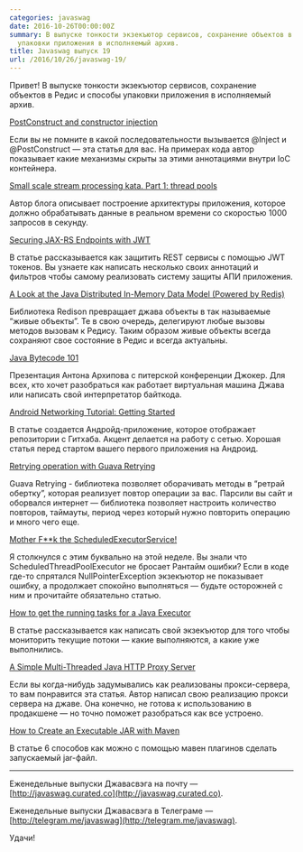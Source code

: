 ```yaml
---
categories: javaswag
date: 2016-10-26T00:00:00Z
summary: В выпуске тонкости экзекъютор сервисов, сохранение объектов в Редис и способы
  упаковки приложения в исполняемый архив.
title: Javaswag выпуск 19
url: /2016/10/26/javaswag-19/
---
```


Привет!
В выпуске тонкости экзекъютор сервисов, сохранение объектов в Редис и способы упаковки приложения в исполняемый архив.

[PostConstruct and constructor injection](https://www.knitelius.com/2016/10/05/understanding-dependency-injection-part-2-postconstruct-and-constructor-injection/)

Если вы не помните в какой последовательности вызывается @Inject и @PostConstruct — эта статья для вас. На примерах кода автор показывает какие механизмы скрыты за этими аннотациями внутри IoC контейнера.

[Small scale stream processing kata. Part 1: thread pools](http://www.nurkiewicz.com/2016/10/small-scale-stream-processing-kata-part.html)

Автор блога описывает построение архитектуры приложения, которое должно обрабатывать данные в реальном времени со скоростью 1000 запросов в секунду. 


[Securing JAX-RS Endpoints with JWT](https://antoniogoncalves.org/2016/10/03/securing-jax-rs-endpoints-with-jwt/)

В статье рассказывается как защитить REST сервисы с помощью JWT токенов. 
Вы узнаете как написать несколько своих аннотаций и фильтров чтобы самому реализовать систему защиты АПИ приложения.


[A Look at the Java Distributed In-Memory Data Model (Powered by Redis)](https://dzone.com/articles/java-distributed-in-memory-data-model-powered-by-r)

Библиотека Redison превращает джава объекты в так называемые “живые объекты”. Те в свою очередь, делегируют любые вызовы методов вызовам к Редису. Таким образом живые объекты всегда сохраняют свое состояние в Редис и всегда актуальны. 


[Java Bytecode 101](https://speakerdeck.com/antonarhipov/java-bytecode-101)

Презентация Антона Архипова с питерской конференции Джокер. Для всех, кто хочет разобраться как работает виртуальная машина Джава или написать свой интерпретатор байткода. 


[Android Networking Tutorial: Getting Started](https://www.raywenderlich.com/126770/android-networking-tutorial-getting-started)

В статье создается Андройд-приложение, которое отображает репозитории с Гитхаба. Акцент делается на работу с сетью.  Хорошая статья перед стартом вашего первого приложения на Андроид.


[Retrying operation with Guava Retrying](http://www.ashishpaliwal.com/blog/2015/03/java-tip-retrying-operation-with-guava-retrying/)

Guava Retrying - библиотека позволяет оборачивать методы в “ретрай обертку”, которая реализует повтор операции за вас. Парсили вы сайт и оборвался интернет — библиотека позволяет настроить количество повторов, таймауты, период через который нужно повторить операцию и много чего еще. 


[Mother F**k the ScheduledExecutorService!](http://code.nomad-labs.com/2011/12/09/mother-fk-the-scheduledexecutorservice/)

Я столкнулся с этим буквально на этой неделе. Вы знали что ScheduledThreadPoolExecutor не бросает Рантайм ошибки? Если в коде где-то спрятался NullPointerException экзекъютор не показывает ошибку, а продолжает спокойно выполняться — будьте осторожней с ним и прочитайте обязательно статью. 

[How to get the running tasks for a Java Executor](https://www.richardnichols.net/2012/01/how-to-get-the-running-tasks-for-a-java-executor/)

В статье рассказывается как написать свой экзекъютор для того чтобы мониторить текущие потоки — какие выполняются, а какие уже выполнились.

[A Simple Multi-Threaded Java HTTP Proxy Server](http://www.jtmelton.com/2007/11/27/a-simple-multi-threaded-java-http-proxy-server/)

Если вы когда-нибудь задумывались как реализованы прокси-сервера, то вам понравится эта статья. Автор написал свою реализацию прокси сервера на джаве. Она конечно, не готова к использованию в продакшене — но точно поможет разобраться как все устроено.

[How to Create an Executable JAR with Maven](http://www.baeldung.com/executable-jar-with-maven)

В статье 6 способов как можно с помощью мавен плагинов сделать запускаемый jar-файл.

----
Еженедельные выпуски Джавасвэга на почту — [http://javaswag.curated.co](http://javaswag.curated.co).

Еженедельные выпуски Джавасвэга в Телеграме — [http://telegram.me/javaswag](http://telegram.me/javaswag).

Удачи!

